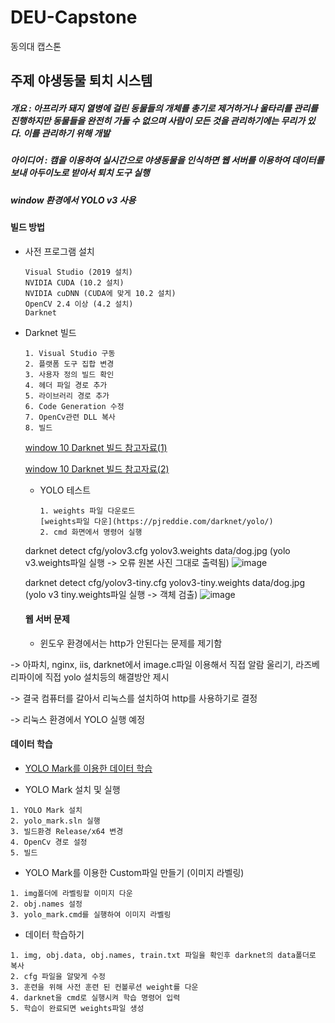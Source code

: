 # DEU-Capstone
동의대 캡스톤

## 주제 야생동물 퇴치 시스템
 ##### 개요 : 아프리카 돼지 열병에 걸린 동물들의 개체를 총기로 제거하거나 울타리를 관리를 진행하지만 동물들을 완전히 가둘 수 없으며 사람이 모든 것을 관리하기에는 무리가 있다. 이를 관리하기 위해 개발
  ##### 아이디어 : 캠을 이용하여 실시간으로 야생동물을 인식하면 웹 서버를 이용하여 데이터를 보내 아두이노로 받아서 퇴치 도구 실행
  
  #####  window 환경에서 YOLO v3 사용 
 

 
 #### 빌드 방법
 
 * 사전 프로그램 설치
 
       Visual Studio (2019 설치)
       NVIDIA CUDA (10.2 설치)
       NVIDIA cuDNN (CUDA에 맞게 10.2 설치)
       OpenCV 2.4 이상 (4.2 설치)
       Darknet
  
 * Darknet 빌드
 
       1. Visual Studio 구동
       2. 플랫폼 도구 집합 변경
       3. 사용자 정의 빌드 확인
       4. 헤더 파일 경로 추가
       5. 라이브러리 경로 추가
       6. Code Generation 수정
       7. OpenCv관련 DLL 복사
       8. 빌드
  
  
   [window 10 Darknet 빌드 참고자료(1)](https://m.blog.naver.com/estern/221828977313)
 
   [window 10 Darknet 빌드 참고자료(2)](https://ctkim.tistory.com/81)
   
   
   * YOLO 테스트
   
         1. weights 파일 다운로드
         [weights파일 다운](https://pjreddie.com/darknet/yolo/)
         2. cmd 화면에서 명령어 실행
   
   
    darknet detect cfg/yolov3.cfg yolov3.weights data/dog.jpg (yolo v3.weights파일 실행 -> 오류 원본 사진 그대로 출력됨)
   ![image](https://user-images.githubusercontent.com/66519915/128015190-4d00a20f-3802-4956-b713-69be107eeabb.png)

    darknet detect cfg/yolov3-tiny.cfg yolov3-tiny.weights data/dog.jpg (yolo v3 tiny.weights파일 실행 -> 객체 검출)
   ![image](https://user-images.githubusercontent.com/66519915/128015308-9f39465e-69fd-4916-bfee-68ad0c759d9b.png)
   
   
   #### 웹 서버 문제
   * 윈도우 환경에서는 http가 안된다는 문제를 제기함 
   
  -> 아파치, nginx, iis, darknet에서 image.c파일 이용해서 직접 알람 울리기, 라즈베리파이에 직접 yolo 설치등의 해결방안 제시
  
  -> 결국 컴퓨터를 갈아서 리눅스를 설치하여 http를 사용하기로 결정
  
  -> 리눅스 환경에서 YOLO 실행 예정
  
  
  
  #### 데이터 학습
   
   * [YOLO Mark를 이용한 데이터 학습](https://ctkim.tistory.com/82)

   * YOLO Mark 설치 및 실행
   
    1. YOLO Mark 설치
    2. yolo_mark.sln 실행
    3. 빌드환경 Release/x64 변경
    4. OpenCv 경로 설정
    5. 빌드
    
   * YOLO Mark를 이용한 Custom파일 만들기 (이미지 라벨링)
     
    1. img폴더에 라벨링할 이미지 다운
    2. obj.names 설정
    3. yolo_mark.cmd를 실행하여 이미지 라벨링

   * 데이터 학습하기
   
    1. img, obj.data, obj.names, train.txt 파일을 확인후 darknet의 data폴더로 복사
    2. cfg 파일을 알맞게 수정
    3. 훈련을 위해 사전 훈련 된 컨볼루션 weight를 다운
    4. darknet을 cmd로 실행시켜 학습 명령어 입력
    5. 학습이 완료되면 weights파일 생성
   
 

